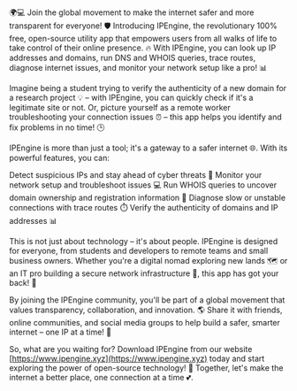 🌍💻 Join the global movement to make the internet safer and more transparent for everyone! 🛡️ Introducing IPEngine, the revolutionary 100% free, open-source utility app that empowers users from all walks of life to take control of their online presence. 🔥 With IPEngine, you can look up IP addresses and domains, run DNS and WHOIS queries, trace routes, diagnose internet issues, and monitor your network setup like a pro! 📊

Imagine being a student trying to verify the authenticity of a new domain for a research project 💡 – with IPEngine, you can quickly check if it's a legitimate site or not. Or, picture yourself as a remote worker troubleshooting your connection issues ⏰ – this app helps you identify and fix problems in no time! 🕒

IPEngine is more than just a tool; it's a gateway to a safer internet 🌐. With its powerful features, you can:

Detect suspicious IPs and stay ahead of cyber threats 🔴
Monitor your network setup and troubleshoot issues 💻
Run WHOIS queries to uncover domain ownership and registration information 👥
Diagnose slow or unstable connections with trace routes ⏱️
Verify the authenticity of domains and IP addresses 📊

This is not just about technology – it's about people. IPEngine is designed for everyone, from students and developers to remote teams and small business owners. Whether you're a digital nomad exploring new lands 🗺️ or an IT pro building a secure network infrastructure 💸, this app has got your back! 👊

By joining the IPEngine community, you'll be part of a global movement that values transparency, collaboration, and innovation. 🌎 Share it with friends, online communities, and social media groups to help build a safer, smarter internet – one IP at a time! 🔁

So, what are you waiting for? Download IPEngine from our website [https://www.ipengine.xyz](https://www.ipengine.xyz) today and start exploring the power of open-source technology! 🚀 Together, let's make the internet a better place, one connection at a time 💕.